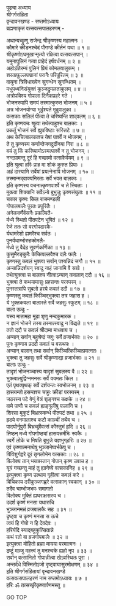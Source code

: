 पुढचा अध्याय  
श्रीगर्गसंहिता  
वृन्दावनखण्ड - सप्तमोऽध्यायः  
ब्रह्मणाकृतं वत्सवत्सपालहरणम् -  
  
अथान्यच्छ्रुणु राजेन्द्र श्रीकृष्णस्य महात्मनः ।  
कौमारे क्रीडनश्चेदं पौगण्डे कीर्तनं यथा ॥ १ ॥  
श्रीकृष्णोऽघमुखान्मृत्यो रक्षित्वा वत्सवत्सपान् ।  
यमुनापुलिनं गत्वा प्राहेदं हर्षवर्धनम् ॥ २ ॥  
अहोऽतिरम्यं पुलिनं प्रियं कोमलवालुकम् ।  
शरत्प्रफुल्लपद्मानां परागैः परिपूरितम् ॥ ३ ॥  
वायुना त्रिविधाख्येन सुगन्धेन सुगन्धितम् ।  
मधुपध्वनिसंयुक्तं कुञ्जद्रुमलताकुलम् ॥ ४ ॥  
अत्रोपविश्य गोपाला दिनैकप्रहरे गते ।  
भोजनस्यापि समयं तस्मात्कुरुत भोजनम् ॥ ५ ॥  
अत्र भोजनयोग्या भूर्दृश्यते मृदुवालुका ।  
वत्सकाः सलिलं पीत्वा ते चरिष्यन्ति शाद्‌वलम् ॥ ६ ॥  
इति कृष्णवचः श्रुत्वा तथेत्याहुश्च बालकाः ।  
प्रकर्तुं भोजनं सर्वे ह्युपविष्टाः सरित्तटे ॥ ७ ॥  
अथ केचित्बालकाश्च येषां पार्श्वे न भोजनम् ।  
ते तु कृष्णस्य कर्णान्तेजगदुर्दीनया गिरा ॥ ८ ॥  
वयं तु किं करिष्यामोऽस्मत्पार्श्वे न तु भोजनम् ।  
नन्दग्रामन्तु दूरं हि गच्छामो वत्सकैर्वयम् ॥ ९ ॥  
इति श्रुत्वा हरिः प्राह मा शोकं कुरुत प्रियाः ।  
अहं दास्यामि सर्वेषां प्रयत्नेनापि भोजनम् ॥ १० ॥  
तस्मान्मद्‌वाक्यनिरताः सर्वे भवत बालकाः ।  
इति कृष्णस्य वचनात्कृष्णपार्श्वे च ते स्थिताः ।  
मुक्त्वा शिक्यानि सर्वेऽन्ये बुभुजुः कृष्णसंयुताः ॥ ११ ॥  
चकार कृष्णः किल राजमण्डलीं  
     गोपालबालैः पुरतः प्रपूरितैः ।  
अनेकवर्णैर्वसनैः प्रकल्पितै-  
     र्मध्ये स्थितो पीतपटेन भूषितं ॥ १२ ॥  
रेजे ततः सो वरगोपदारकै-  
     र्यथामरेशो ह्यमरैश्च सर्वतः ।  
पुनर्यथाम्भोरुहकोमलै-  
     र्मध्ये तु वैदेह सुवर्णकर्णिका ॥ १३ ॥  
कुसुमैरङ्कुरैः केचित्पल्लवैश्च दलैः फलैः ।  
कृष्णस्तु कवलं भुक्त्वा सर्वान् पश्यन्निदं जगौ ॥ १५ ॥  
अन्यान्निदर्शयन् स्वादु नाहं जानामि वै सखे ।  
तथेत्युक्त्वा स बालश्च नीत्वाऽन्यान् कवलान् ददौ ॥ १६ ॥  
भुक्त्वा ते कथयामासुः प्रहसन्तः परस्परम् ।  
पुनस्तत्रापि सुबलो हरये कवलं ददौ ॥ १७ ॥  
कृष्णस्तु कवलं किञ्चिद्‌भुक्त्वा तत्र जहास ह ।  
ये भुक्तकवला बालास्ते सर्वे जहसुः स्फुटम् ॥ १८ ॥  
बाला ऊचुः -  
यस्य मातामहा मूढा शृणु नन्दकुमारक ।  
न ज्ञानं भोजने तस्य तस्मात्स्वादु न विद्यते ॥ १९ ॥  
ततो ददौ च कवलं श्रीदामा माधवाय च ।  
अन्यान् सर्वान् बहुश्रेष्ठं जगुः सर्वे व्रजार्भकाः ॥ २० ॥  
पुनः कृष्णाय प्रददौ कवलं च वरूथपः ।  
अन्यान् बालान् तथा सर्वान् किञ्चित्किञ्चित्प्रयत्नतः ।  
भुक्त्वा तु जहसुः सर्वे श्रीकृष्णाद्या व्रजार्भकाः ॥ २१ ॥  
बालाः ऊचुः -  
तादृशं भोजनञ्चास्य यादृशं सुबलस्य वै ॥ २२ ॥  
भुक्त्वात्युद्विग्नमनसः सर्वे वयमतः किल ।  
एतं पृथक्पृथक् सर्वे दर्शयन्तः स्वभोजनम् ॥ २३ ॥  
हासयन्तो हसन्तश्च चक्रुः क्रीडां परस्परम् ।  
जठरस्य पटे वेणुं वेत्रं शृङ्गश्च कक्षके ॥ २४ ॥  
वामे पाणौ च कवलं ह्यङ्गुलीषु फलानि च ।  
शिरसा मुकुटं बिभ्रत्स्कन्धे पीतपटं तथा ॥ २५ ॥  
हृदये वनमालाश्च कटौ काञ्चीं तथैव च ।  
पादयोर्नूपुरौ बिभ्रच्छ्रीवत्सं कौस्तुभं हृदि ॥ २६ ॥  
तिष्ठन् मध्ये गोपगोष्ठ्यां हासयन्नर्मभिः स्वकैः ।  
स्वर्गे लोके च मिषति बुभुजे यज्ञभुग्‌हरिः ॥ २७ ॥  
एवं कृष्णात्मनाथेषु भुञ्जानेष्वर्भकेषु च ।  
विविशुर्गह्वरे दूरं तृणलोभेन वत्सकाः ॥ २८ ॥  
विलोक्य तान् भयत्रस्तान् गोपान् कृष्ण उवाच ह ।  
यूयं गच्छन्तु माहं तु ह्यानेष्ये वत्सकानिह ॥ २९ ॥  
इत्युक्त्वा कृष्ण उत्थाय गृहीत्वा कवलं करे ।  
विचिकाय दरीकुञ्जगह्वरे वत्सकान् स्वकान् ॥ ३० ॥  
तदैव चाम्भोजभवः समागतो  
     विलोक्य मुक्तिं ह्यघराक्षसस्य च ।  
ददर्श कृष्णं मनसा यथारुचि  
     भुञ्जानमन्नं व्रजबालकैः सह ॥ ३१ ॥  
दृष्ट्वा च कृष्णं मनसा स ऊचे  
     त्वयं हि गोपो न हि देवदेवः ।  
हरिर्यदि स्याद्‌बहुकुत्सितान्ने  
     कथं रतो वा व्रजगोपबालैः ॥ ३२ ॥  
इत्युक्त्वा मोहितो ब्रह्मा मायया परमात्मनः ।  
द्रष्टुं मञ्जु महत्त्वं तु मनश्चक्रे ह्यहो नृप ॥ ३३ ॥  
सर्वान् वत्सानितो गोपान्नीत्वा खेऽवस्थितः पुरा ।  
अन्तर्दधे विस्मितोऽजो दृष्ट्वाघासुरमोक्षणम् ॥ ३४ ॥  
इति श्रीगर्गसंहितायां वृन्दावनखण्डे  
वत्सवत्सपालहरणं नाम सप्तमोऽध्यायः ॥ ७ ॥  
हरिः ॐ तत्सच्छ्रीकृष्णार्पणमस्तु ॥  
  
GO TOP
